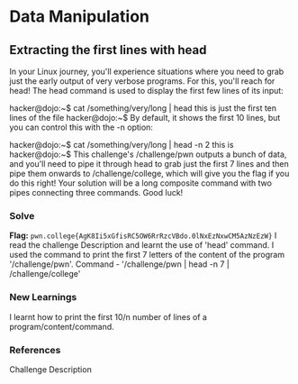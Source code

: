 # Data Manipulation

## Extracting the first lines with head
In your Linux journey, you'll experience situations where you need to grab just the early output of very verbose programs. 
For this, you'll reach for head! The head command is used to display the first few lines of its input:

hacker@dojo:~$ cat /something/very/long | head
this
is
just
the
first
ten
lines
of
the
file
hacker@dojo:~$
By default, it shows the first 10 lines, but you can control this with the -n option:

hacker@dojo:~$ cat /something/very/long | head -n 2
this
is
hacker@dojo:~$
This challenge's /challenge/pwn outputs a bunch of data, and you'll need to pipe it through head to grab just the first 7 lines and then pipe them onwards to /challenge/college, which will give you the flag if you do this right! 
Your solution will be a long composite command with two pipes connecting three commands. Good luck!

### Solve
**Flag:** `pwn.college{AgK8Ii5xGfisRC5OW6RrRzcVBdo.0lNxEzNxwCM5AzNzEzW}`
I read the challenge Description and learnt the use of 'head' command. I used the command to print the first 7 letters of the content of the program '/challenge/pwn'.
Command - '/challenge/pwn | head -n 7 | /challenge/college'

### New Learnings
I learnt how to print the first 10/n number of lines of a program/content/command.

### References 
Challenge Description
